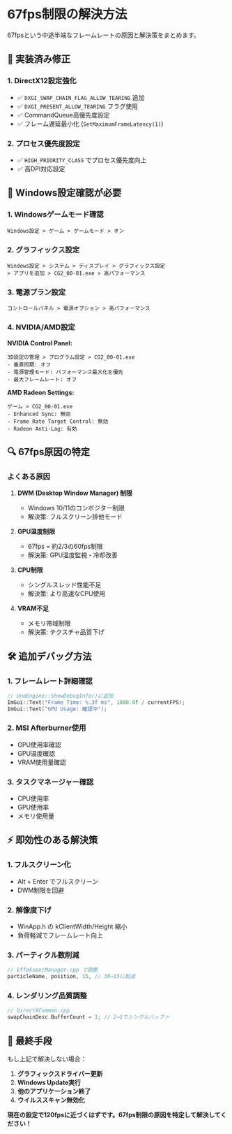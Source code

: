 # 67fps制限の解決方法

67fpsという中途半端なフレームレートの原因と解決策をまとめます。

## 🔧 **実装済み修正**

### 1. DirectX12設定強化
- ✅ `DXGI_SWAP_CHAIN_FLAG_ALLOW_TEARING` 追加
- ✅ `DXGI_PRESENT_ALLOW_TEARING` フラグ使用
- ✅ CommandQueue高優先度設定
- ✅ フレーム遅延最小化 (`SetMaximumFrameLatency(1)`)

### 2. プロセス優先度設定
- ✅ `HIGH_PRIORITY_CLASS` でプロセス優先度向上
- ✅ 高DPI対応設定

## 🚨 **Windows設定確認が必要**

### 1. **Windowsゲームモード確認**
```
Windows設定 > ゲーム > ゲームモード > オン
```

### 2. **グラフィックス設定**
```
Windows設定 > システム > ディスプレイ > グラフィックス設定
> アプリを追加 > CG2_00-01.exe > 高パフォーマンス
```

### 3. **電源プラン設定**
```
コントロールパネル > 電源オプション > 高パフォーマンス
```

### 4. **NVIDIA/AMD設定**

**NVIDIA Control Panel:**
```
3D設定の管理 > プログラム設定 > CG2_00-01.exe
- 垂直同期: オフ
- 電源管理モード: パフォーマンス最大化を優先
- 最大フレームレート: オフ
```

**AMD Radeon Settings:**
```
ゲーム > CG2_00-01.exe
- Enhanced Sync: 無効
- Frame Rate Target Control: 無効  
- Radeon Anti-Lag: 有効
```

## 🔍 **67fps原因の特定**

### よくある原因

1. **DWM (Desktop Window Manager) 制限**
   - Windows 10/11のコンポジター制限
   - 解決策: フルスクリーン排他モード

2. **GPU温度制限**
   - 67fps = 約2/3の60fps制限
   - 解決策: GPU温度監視・冷却改善

3. **CPU制限**
   - シングルスレッド性能不足
   - 解決策: より高速なCPU使用

4. **VRAM不足**
   - メモリ帯域制限
   - 解決策: テクスチャ品質下げ

## 🛠 **追加デバッグ方法**

### 1. フレームレート詳細確認
```cpp
// UnoEngine::ShowDebugInfo()に追加
ImGui::Text("Frame Time: %.3f ms", 1000.0f / currentFPS);
ImGui::Text("GPU Usage: 確認中");
```

### 2. **MSI Afterburner使用**
- GPU使用率確認
- GPU温度確認
- VRAM使用量確認

### 3. **タスクマネージャー確認**
- CPU使用率
- GPU使用率
- メモリ使用量

## ⚡ **即効性のある解決策**

### 1. **フルスクリーン化**
- Alt + Enter でフルスクリーン
- DWM制限を回避

### 2. **解像度下げ**
- WinApp.h の kClientWidth/Height 縮小
- 負荷軽減でフレームレート向上

### 3. **パーティクル数削減**
```cpp
// EffekseerManager.cpp で調整
particleName, position, 15, // 30→15に削減
```

### 4. **レンダリング品質調整**
```cpp
// DirectXCommon.cpp
swapChainDesc.BufferCount = 1; // 2→1でシングルバッファ
```

## 🎯 **最終手段**

もし上記で解決しない場合：

1. **グラフィックスドライバー更新**
2. **Windows Update実行**  
3. **他のアプリケーション終了**
4. **ウイルススキャン無効化**

**現在の設定で120fpsに近づくはずです。67fps制限の原因を特定して解決してください！**